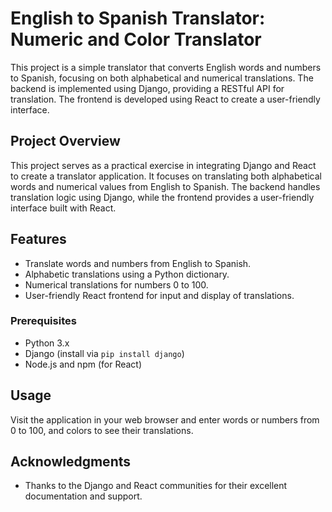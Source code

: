 # English to Spanish Translator: Numeric and Color Translator

This project is a simple translator that converts English words and numbers to Spanish, focusing on both alphabetical and numerical translations. 
The backend is implemented using Django, providing a RESTful API for translation. The frontend is developed using React to create a user-friendly interface.

## Project Overview

This project serves as a practical exercise in integrating Django and React to create a translator application. 
It focuses on translating both alphabetical words and numerical values from English to Spanish.
The backend handles translation logic using Django, while the frontend provides a user-friendly interface built with React.

## Features

- Translate words and numbers from English to Spanish.
- Alphabetic translations using a Python dictionary.
- Numerical translations for numbers 0 to 100.
- User-friendly React frontend for input and display of translations.

### Prerequisites

- Python 3.x
- Django (install via `pip install django`)
- Node.js and npm (for React)

## Usage

Visit the application in your web browser and enter words or numbers from 0 to 100, and colors to see their translations.

## Acknowledgments

- Thanks to the Django and React communities for their excellent documentation and support.
